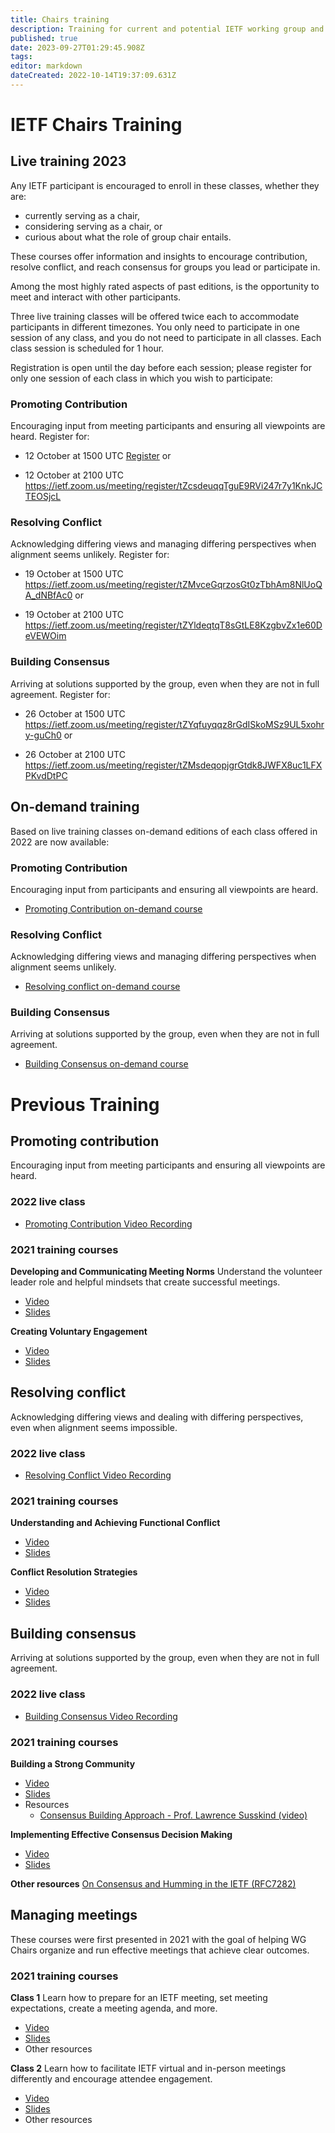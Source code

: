 ```yaml
---
title: Chairs training
description: Training for current and potential IETF working group and IRTF research group chairs and leadership
published: true
date: 2023-09-27T01:29:45.908Z
tags: 
editor: markdown
dateCreated: 2022-10-14T19:37:09.631Z
---
```


# IETF Chairs Training

## Live training 2023

Any IETF participant is encouraged to enroll in these classes, whether they are:
+ currently serving as a chair, 
+ considering serving as a chair, or 
+ curious about what the role of group chair entails.

These courses offer information and insights to encourage contribution, resolve conflict, and reach consensus for groups you lead or participate in. 

Among the most highly rated aspects of past editions, is the opportunity to meet and interact with other participants.


Three live training classes will be offered twice each to accommodate participants in different timezones. You only need to participate in one session of any class, and you do not need to participate in all classes. Each class session is scheduled for 1 hour.

Registration is open until the day before each session; please register for only one session of each class in which you wish to participate:

### Promoting Contribution
Encouraging input from meeting participants and ensuring all viewpoints are heard. Register for:

+ 12 October at 1500 UTC [Register](https://ietf.zoom.us/meeting/register/tZAlcOqhrjstGtPy-v2wdRsWNHcBdjvrpiuw) or

+ 12 October at 2100 UTC
https://ietf.zoom.us/meeting/register/tZcsdeuqqTguE9RVi247r7y1KnkJCTEOSjcL

### Resolving Conflict
Acknowledging differing views and managing differing perspectives when alignment seems unlikely. Register for:

+ 19 October at 1500 UTC
https://ietf.zoom.us/meeting/register/tZMvceGqrzosGt0zTbhAm8NlUoQA_dNBfAc0
or

+ 19 October at 2100 UTC
https://ietf.zoom.us/meeting/register/tZYldeqtqT8sGtLE8KzgbvZx1e60DeVEWOim

### Building Consensus
Arriving at solutions supported by the group, even when they are not in full agreement. Register for:

+ 26 October at 1500 UTC
https://ietf.zoom.us/meeting/register/tZYqfuyqqz8rGdISkoMSz9UL5xohry-guCh0 
or

+ 26 October at 2100 UTC
https://ietf.zoom.us/meeting/register/tZMsdeqopjgrGtdk8JWFX8uc1LFXPKvdDtPC

## On-demand training
Based on live training classes on-demand editions of each class offered in 2022 are now available:

### Promoting Contribution
Encouraging input from participants and ensuring all viewpoints are heard.
+ [Promoting Contribution on-demand course](https://youtube.com/playlist?list=PLC86T-6ZTP5iTiMKBfWp_X7Gxd7FuIQc1) 

### Resolving Conflict
Acknowledging differing views and managing differing perspectives when alignment seems unlikely.
+ [Resolving conflict on-demand course](https://youtube.com/playlist?list=PLC86T-6ZTP5hAKaL-3tprs5hplKgnulGE)

### Building Consensus
Arriving at solutions supported by the group, even when they are not in full agreement.
+ [Building Consensus on-demand course](https://youtube.com/playlist?list=PLC86T-6ZTP5jkLJomiSm4Qjn-TsPw782z)

# Previous Training

## Promoting contribution
Encouraging input from meeting participants and ensuring all viewpoints are heard.

### 2022 live class
+ [Promoting Contribution Video Recording](https://youtu.be/9ddD6ltSdqg)

### 2021 training courses
**Developing and Communicating Meeting Norms**
Understand the volunteer leader role and helpful mindsets that create successful meetings.
+ [Video](https://youtu.be/2ApFp4Ny1qY)
+ [Slides](https://drive.google.com/file/d/1UkCqchO5oHz15xIzrKHF2Wd9-b3P-mI5/view?usp=sharing)

**Creating Voluntary Engagement**
+ [Video](https://youtu.be/vpK6EZ1RLhY)
+ [Slides](https://drive.google.com/file/d/10ydghtWb3L6LPQP0qDiz4Af0UKt329jL/view?usp=sharing)

## Resolving conflict
Acknowledging differing views and dealing with differing  perspectives, even when alignment seems impossible.

### 2022 live class
+ [Resolving Conflict Video Recording](https://youtu.be/JY81vbrBk1Q)

### 2021 training courses
**Understanding and Achieving Functional Conflict**
+ [Video](https://youtu.be/j7oX5qWIyPk)
+ [Slides](https://drive.google.com/file/d/14KFkHuMk8zCQUztzjTdVCP_5LSYgjGqP/view?usp=sharing)

**Conflict Resolution Strategies**
+ [Video](https://youtu.be/dt-tC287Hh4)
+ [Slides](https://drive.google.com/open?id=16A7mlbem69-2LqU5wiixi0cLFosJ_hS5&authuser=chrisgloede%40gmail.com&usp=drive_fs)

## Building consensus
Arriving at solutions supported by the group, even when they are not in full agreement.

### 2022 live class
+ [Building Consensus Video Recording](https://youtu.be/mN6SBrX9KjI)

### 2021 training courses
**Building a Strong Community**
+ [Video](https://youtu.be/N4gfFgdRIQA)
+ [Slides](https://drive.google.com/file/d/1-U9s5dTiCy07ueh4wdVF-mKUNbte04NN/view?usp=sharing)
+ Resources
	+ [Consensus Building Approach - Prof. Lawrence Susskind (video)](https://youtu.be/NTjEqek1D5E)

**Implementing  Effective Consensus Decision Making**
+ [Video](https://youtu.be/vpK6EZ1RLhY?t=120)
+ [Slides](https://drive.google.com/file/d/10EEWLSDoqKe-Y85XK0p6kgGhsnTQchP6/view?usp=sharing)

**Other resources**
[On Consensus and Humming in the IETF (RFC7282)](https://www.rfc-editor.org/rfc/rfc7282.html)

## Managing meetings
These courses were first presented in 2021 with the goal of helping WG Chairs organize and run effective meetings that achieve clear outcomes.

### 2021 training courses
**Class 1**
Learn how to prepare for an IETF meeting, set meeting expectations, create a meeting agenda, and more.
+ [Video](https://youtu.be/xMCF4aI1b2k)
+ [Slides](https://drive.google.com/open?id=1TdypL5qbTzQPZPRpsTo--7CibhoNlLId)
+ Other resources

**Class 2**
Learn how to facilitate IETF virtual and in-person meetings differently and encourage attendee engagement.
+ [Video](https://youtu.be/p1FxGxmoZXM)
+ [Slides](https://drive.google.com/open?id=1crVfe4n17mQ7Q5AsCrdcUZDzdLmJ1Sop)
+ Other resources